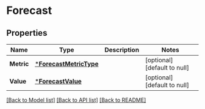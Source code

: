 # Forecast

## Properties
Name | Type | Description | Notes
------------ | ------------- | ------------- | -------------
**Metric** | [***ForecastMetricType**](ForecastMetricType.md) |  | [optional] [default to null]
**Value** | [***ForecastValue**](ForecastValue.md) |  | [optional] [default to null]

[[Back to Model list]](../README.md#documentation-for-models) [[Back to API list]](../README.md#documentation-for-api-endpoints) [[Back to README]](../README.md)

